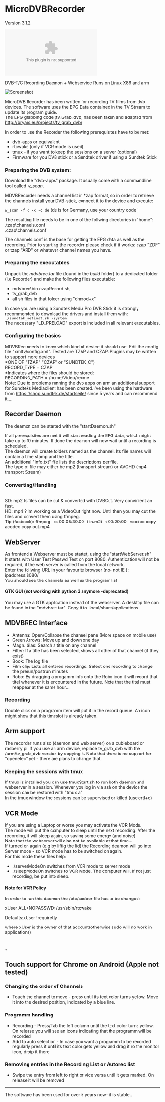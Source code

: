 MicroDVBRecorder
================
Version 3.1.2

![Download](https://github.com/kanehekili/MicroDVBRecorder/blob/master/VideoRecorder/build/mdvbrec3.1.2.tar)

DVB-T/C Recording Daemon + Webservice  Runs on Linux X86 and arm

![Screenshot](https://github.com/kanehekili/MicroDVBRecorder/blob/master/Recorder.png)

MicroDVB Recorder has been written for recording TV films from dvb devices. The software uses the EPG Data contained in the TV Stream to update its program guide.<br>
The EPG grabbing code (tv_Grab_dvb)  has been taken and adapted from http://bryars.eu/projects/tv_grab_dvb/

In order to use the Recorder the following prerequisites have to be met:
* dvb-apps or equivalent 
* rtcwake (only if VCR mode is used)
* tmux - if you want to keep the sessions on a server (optional)
* Firmware for you DVB stick or a Sundtek driver if using a Sundtek Stick

### Preparing the DVB system:
Download the "dvb-apps" package. It usually come with a commandline tool called _w_scan_.

MDVBRecorder needs a channel list in *zap format, so in order to retrieve the channels install your DVB-stick, connect it to the device and execute:

<code>w_scan -f c -x -c de</code> (de is for Germany, use your country code )

The resulting file needs to be in one of the follwing directories in "home":<br>
.tzap\channels.conf<br>
.czap\channels.conf

The channels.conf is the base for getting the EPG data as well as the recording. Prior to starting the recorder please check if it works:
czap "ZDF" or tzap "ARD" or whatever channel names you have.

### Preparing the executables
Unpack the _mdvbrec.tar_ file (found in the _build_ folder) to a dedicated folder (i.e Recorder) and make the following files executable:
* mdvbrec\bin czapRecord.sh,
* tv_grab_dvb
* all sh files in that folder using "chmod+x"

In case you are using a Sundtek Media Pro DVB Stick it is strongly recommended to download the drivers and install them with:
<br><code>./sundtek_netinst.sh -system</code>
<br>The necessary "LD_PRELOAD" export is included in all relevant executables.

### Configuring the basics
MDVBRec needs to know which kind of device it should use. Edit the config file "xmltv/config.xml". Tested are TZAP and CZAP. Plugins may be written to support more devices
<br>*ONE OF "TZAP" "CZAP" or "SUNDTEK_C")
<br>RECORD_TYPE = CZAP
<br>*Indicates where the files should be stored:
<br>RECORDING_PATH = /home/Video/recme
<br>Note: Due to problems running the dvb apps on arm an additional support for Sundteks Mediaclient has been created.I've been using the hardware from https://shop.sundtek.de/startseite/ since 5 years and can recommend it....

Recorder Daemon
---------------
The deamon can be started with the "startDaemon.sh"

If all prerequisites are met it will start reading the EPG data, which might take up to 10 minutes. If done the deamon will now wait until a recording is scheduled.
<br>The daemon will create folders named as the channel. Its file names will contain a time stamp and the title.
<br>An additional "info.txt" file lists the descriptions per file.
<br>The type of file may either be mp2 (transport stream) or AVCHD (mp4 transport Stream)

### Converting/Handling
<br>SD: mp2 ts files can be cut & converted with DVBCut. Very convinient an fast.
<br>HD: mp4 ? Im working on a VideoCut right now. Until then you may cut the files and convert them using ffmpeg.
<br>Tip (fastseek): ffmpeg -ss 00:05:30.00 -i in.m2t -t 00:29:00 -vcodec copy  -acodec copy out.mp4

WebServer
---------
As frontend a Webserver must be startet, using the "startWebServer.sh"
<br>It starts with User Test Passwd Test on port 8080. Authentication will not be required, if the web server is called from the local network. 
<br>Enter the follwing URL in your favourite browser (no- not IE ):
<br>ipaddress:8080/
<br>You should see the channels as well as the program list 

#### GTK GUI (not working with python 3 anymore -deprecated)
You may use a GTK application instead of the webserver. A desktop file can be found in the "mdvbrec.tar". Copy it to .local/share/applications.


MDVBREC Interface
-----------------
* Antenna:      Open/Collapse the channel pane (More space on mobile use)
* Green Arrows: Move up and down one day
* Magn. Glas:   Search a title on any channel
* Filter:       If a title has been selected, shows all other of that channel (if they exist)
* Book:         The log file
* Film clip:    Lists all entered recordings. Select one recording to change the prerun/postrun minutes
* Robo:         By dragging a progamm info onto the Robo icon it will record that titel whenever it is encountered in the future. Note that the titel must reappear at the same hour...

### Recording
Double click on a programm item will put it in the record queue. An icon might show that this timeslot is already taken.

Arm support
-----------
The recorder runs also (daemon and web server) on a cubieboard or rasberry pi. If you use an arm device, replace tv_grab_dvb with the /arm/tv_grab_dvb version by copying it.
Note that there is no support for "openelec" yet - there are plans to change that.

### Keeping the sessions with tmux
If tmux is installed you can use tmuxStart.sh to run both daemon and webserver in a session. Whenever you log in via ssh on the device the session can be restored with "tmux a"
<br>In the tmux window the sessions can be supervised or killed (use crtl+c)


VCR Mode
---------
If you are using a Laptop or worse you may activate the VCR Mode.
<br>The mode will put the computer to sleep until the next recording. After the recording, it will sleep again, so saving some energy (and noise)
<br>Note that the webserver will also not be available at that time...
<br>If turned on again (e.g by liftig the lid) the Recording deamon will go into Server mode - so VCR mode has to be switched on again.
<br>For this mode these files help:
* ./serverModeOn switches from VCR mode to server mode
* ./sleepModeOn switches to VCR Mode. The computer will, if not just recording, be put into sleep.

#### Note for VCR Policy
In order to run this daemon the /etc/sudoer file has to be changed:
<p>xUser ALL=NOPASSWD: /usr/sbin/rtcwake</p>
<p>Defaults:xUser !requiretty</p>
<p>where xUser is the owner of that account(otherwise sudo will no work in applications)</p>

.
----
## Touch support for Chrome on Android (Apple not tested)
### Changing the order of Channels 
* Touch the channel to move - press until its text color turns yellow. Move it into the desired position, indicated by a blue line.

### Programm handling
* Recording - Press/Tab the left column until the text color turns yellow. On release you will see an icons indicating that the programm will be recorded
* Add to auto selection - In case you want a programm to be recorded regularly press it until its text color gets yellow and drag it ro the monitor icon, droip it there

### Removing entries in the Recording List or Autorec list
* Swipe the entry from left to right or vice versa until it gets marked. On release it will be removed

----- 
The software has been used for over 5 years now- it is stable..
